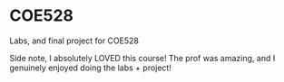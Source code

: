 # COE528
Labs, and final project for COE528


Side note, I absolutely LOVED this course! The prof was amazing, and I genuinely enjoyed doing the labs + project! 
